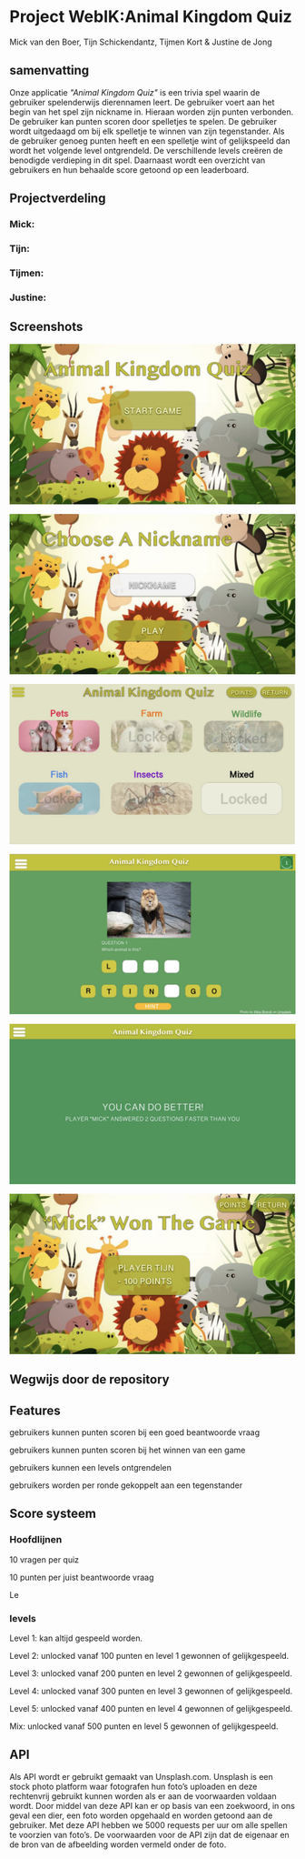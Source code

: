 # Project WebIK:Animal Kingdom Quiz
Mick van den Boer,
Tijn Schickendantz,
Tijmen Kort &
Justine de Jong


## samenvatting
Onze applicatie *"Animal Kingdom Quiz"* is een trivia spel waarin de gebruiker spelenderwijs dierennamen leert. De gebruiker voert aan het begin van het spel zijn nickname in. Hieraan worden zijn punten verbonden. De gebruiker kan punten scoren door spelletjes te spelen. De gebruiker wordt uitgedaagd om bij elk spelletje te winnen van zijn tegenstander. Als de gebruiker genoeg punten heeft en een spelletje wint of gelijkspeeld dan wordt het volgende level ontgrendeld. De verschillende levels creëren de benodigde verdieping in dit spel. Daarnaast wordt een overzicht van gebruikers en hun behaalde score getoond op een leaderboard.  

## Projectverdeling

### Mick:

### Tijn:

### Tijmen:

### Justine:


## Screenshots
![](TD_1.png)

![](TD_2.png)

![](TD_3.png)

![](TD_4.png)

![](TD_5.png)

![](TD_6.png)



## Wegwijs door de repository


## Features
gebruikers kunnen punten scoren bij een goed beantwoorde vraag

gebruikers kunnen punten scoren bij het winnen van een game

gebruikers kunnen een levels ontgrendelen 

gebruikers worden per ronde gekoppelt aan een tegenstander 


## Score systeem 

### Hoofdlijnen
10 vragen per quiz

10 punten per juist beantwoorde vraag

Le
  
  
### levels
Level 1: kan altijd gespeeld worden.

Level 2: unlocked vanaf 100 punten en level 1 gewonnen of gelijkgespeeld.

Level 3: unlocked vanaf 200 punten en level 2 gewonnen of gelijkgespeeld.

Level 4: unlocked vanaf 300 punten en level 3 gewonnen of gelijkgespeeld.

Level 5: unlocked vanaf 400 punten en level 4 gewonnen of gelijkgespeeld.

Mix: unlocked vanaf 500 punten en level 5 gewonnen of gelijkgespeeld.



## API
Als API wordt er gebruikt gemaakt van Unsplash.com. Unsplash is een stock photo platform waar fotografen hun foto’s uploaden en deze rechtenvrij gebruikt kunnen worden als er aan de voorwaarden voldaan wordt. Door middel van deze API kan er op basis van een zoekwoord, in ons geval een dier, een foto worden opgehaald en worden getoond aan de gebruiker. Met deze API hebben we 5000 requests per uur om alle spellen te voorzien van foto’s. De voorwaarden voor de API zijn dat de eigenaar en de bron van de afbeelding worden vermeld onder de foto. 


